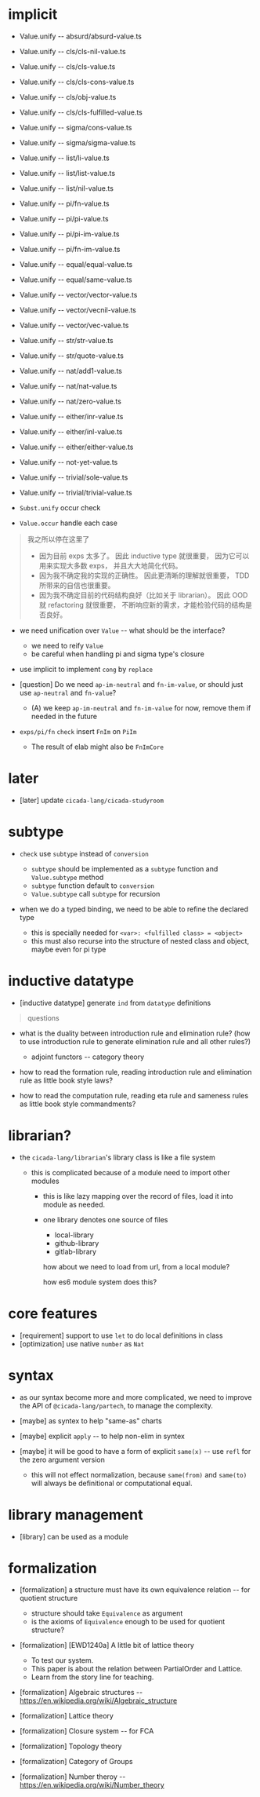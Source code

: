 # implicit

- Value.unify -- absurd/absurd-value.ts
- Value.unify -- cls/cls-nil-value.ts
- Value.unify -- cls/cls-value.ts
- Value.unify -- cls/cls-cons-value.ts
- Value.unify -- cls/obj-value.ts
- Value.unify -- cls/cls-fulfilled-value.ts
- Value.unify -- sigma/cons-value.ts
- Value.unify -- sigma/sigma-value.ts
- Value.unify -- list/li-value.ts
- Value.unify -- list/list-value.ts
- Value.unify -- list/nil-value.ts
- Value.unify -- pi/fn-value.ts
- Value.unify -- pi/pi-value.ts
- Value.unify -- pi/pi-im-value.ts
- Value.unify -- pi/fn-im-value.ts
- Value.unify -- equal/equal-value.ts
- Value.unify -- equal/same-value.ts
- Value.unify -- vector/vector-value.ts
- Value.unify -- vector/vecnil-value.ts
- Value.unify -- vector/vec-value.ts
- Value.unify -- str/str-value.ts
- Value.unify -- str/quote-value.ts
- Value.unify -- nat/add1-value.ts
- Value.unify -- nat/nat-value.ts
- Value.unify -- nat/zero-value.ts
- Value.unify -- either/inr-value.ts
- Value.unify -- either/inl-value.ts
- Value.unify -- either/either-value.ts
- Value.unify -- not-yet-value.ts
- Value.unify -- trivial/sole-value.ts
- Value.unify -- trivial/trivial-value.ts

- `Subst.unify` occur check

- `Value.occur` handle each case

> 我之所以停在这里了
> - 因为目前 exps 太多了。
>   因此 inductive type 就很重要，
>   因为它可以用来实现大多数 exps，
>   并且大大地简化代码。
> - 因为我不确定我的实现的正确性。
>   因此更清晰的理解就很重要，
>   TDD 所带来的自信也很重要。
> - 因为我不确定目前的代码结构良好（比如关于 librarian）。
>   因此 OOD 就 refactoring 就很重要，
>   不断响应新的需求，才能检验代码的结构是否良好。

- we need unification over `Value` -- what should be the interface?
  - we need to reify `Value`
  - be careful when handling pi and sigma type's closure

- use implicit to implement `cong` by `replace`

- [question] Do we need `ap-im-neutral` and `fn-im-value`, or should just use  `ap-neutral` and `fn-value`?
   - (A) we keep `ap-im-neutral` and `fn-im-value` for now, remove them if needed in the future

- `exps/pi/fn` `check` insert `FnIm` on `PiIm`
  - The result of elab might also be `FnImCore`

# later

- [later] update `cicada-lang/cicada-studyroom`

# subtype

- `check` use `subtype` instead of `conversion`
  - `subtype` should be implemented as a `subtype` function and `Value.subtype` method
  - `subtype` function default to `conversion`
  - `Value.subtype` call `subtype` for recursion

- when we do a typed binding, we need to be able to refine the declared type
  - this is specially needed for `<var>: <fulfilled class> = <object>`
  - this must also recurse into the structure of nested class and object, maybe even for pi type

# inductive datatype

- [inductive datatype] generate `ind` from `datatype` definitions

> questions

- what is the duality between introduction rule and elimination rule?
  (how to use introduction rule to generate elimination rule and all other rules?)
  - adjoint functors -- category theory

- how to read the formation rule, reading introduction rule and elimination rule as little book style laws?
- how to read the computation rule, reading eta rule and sameness rules as little book style commandments?

# librarian?

- the `cicada-lang/librarian`'s library class is like a file system

  - this is complicated because of a module need to import other modules

    - this is like lazy mapping over the record of files,
      load it into module as needed.

    - one library denotes one source of files

      - local-library
      - github-library
      - gitlab-library

      how about we need to load from url, from a local module?

      how es6 module system does this?

# core features

- [requirement] support to use `let` to do local definitions in class
- [optimization] use native `number` as `Nat`

# syntax

- as our syntax become more and more complicated,
  we need to improve the API of `@cicada-lang/partech`,
  to manage the complexity.

- [maybe] as syntex to help "same-as" charts
- [maybe] explicit `apply` -- to help non-elim in syntex
- [maybe] it will be good to have a form of explicit `same(x)` -- use `refl` for the zero argument version
  - this will not effect normalization, because `same(from)` and `same(to)` will always be definitional or computational equal.

# library management

- [library] can be used as a module

# formalization

- [formalization] a structure must have its own equivalence relation -- for quotient structure
  - structure should take `Equivalence` as argument
  - is the axioms of `Equivalence` enough to be used for quotient structure?

- [formalization] [EWD1240a] A little bit of lattice theory
  - To test our system.
  - This paper is about the relation between PartialOrder and Lattice.
  - Learn from the story line for teaching.
- [formalization] Algebraic structures -- https://en.wikipedia.org/wiki/Algebraic_structure
- [formalization] Lattice theory
- [formalization] Closure system -- for FCA
- [formalization] Topology theory
- [formalization] Category of Groups
- [formalization] Number theroy -- https://en.wikipedia.org/wiki/Number_theory
